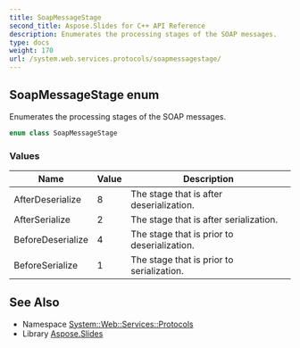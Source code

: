 ```yaml
---
title: SoapMessageStage
second_title: Aspose.Slides for C++ API Reference
description: Enumerates the processing stages of the SOAP messages.
type: docs
weight: 170
url: /system.web.services.protocols/soapmessagestage/
---
```

## SoapMessageStage enum


Enumerates the processing stages of the SOAP messages.

```cpp
enum class SoapMessageStage
```

### Values

| Name | Value | Description |
| --- | --- | --- |
| AfterDeserialize | 8 | The stage that is after deserialization. |
| AfterSerialize | 2 | The stage that is after serialization. |
| BeforeDeserialize | 4 | The stage that is prior to deserialization. |
| BeforeSerialize | 1 | The stage that is prior to serialization. |

## See Also

* Namespace [System::Web::Services::Protocols](../)
* Library [Aspose.Slides](../../)